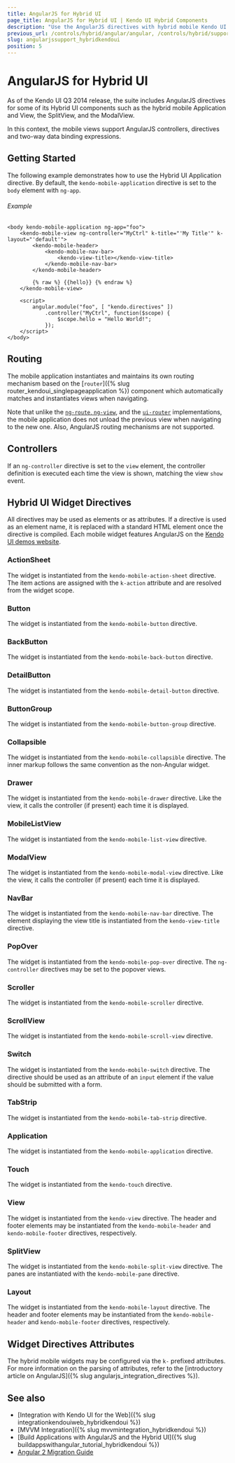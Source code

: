 ```yaml
---
title: AngularJS for Hybrid UI
page_title: AngularJS for Hybrid UI | Kendo UI Hybrid Components
description: "Use the AngularJS directives with hybrid mobile Kendo UI components."
previous_url: /controls/hybrid/angular/angular, /controls/hybrid/support/angular/angular
slug: angularjssupport_hybridkendoui
position: 5
---
```


# AngularJS for Hybrid UI

As of the Kendo UI Q3 2014 release, the suite includes AngularJS directives for some of its Hybrid UI components such as the hybrid mobile Application and View, the SplitView, and the ModalView.

In this context, the mobile views support AngularJS controllers, directives and two-way data binding expressions.

## Getting Started

The following example demonstrates how to use the Hybrid UI Application directive. By default, the `kendo-mobile-application` directive is set to the `body` element with `ng-app`.

###### Example

    <body kendo-mobile-application ng-app="foo">
        <kendo-mobile-view ng-controller="MyCtrl" k-title="'My Title'" k-layout="'default'">
            <kendo-mobile-header>
                <kendo-mobile-nav-bar>
                    <kendo-view-title></kendo-view-title>
                </kendo-mobile-nav-bar>
            </kendo-mobile-header>

            {% raw %} {{hello}} {% endraw %}
        </kendo-mobile-view>

        <script>
            angular.module("foo", [ "kendo.directives" ])
                .controller("MyCtrl", function($scope) {
                    $scope.hello = "Hello World!";
                });
        </script>
    </body>

## Routing

The mobile application instantiates and maintains its own routing mechanism based on the [`router`]({% slug router_kendoui_singlepageapplication %}) component which automatically matches and instantiates views when navigating.

Note that unlike the [`ng-route`, `ng-view`](https://docs.angularjs.org/api/ngRoute), and the [`ui-router`](https://github.com/angular-ui/ui-router) implementations, the mobile application does not unload the previous view when navigating to the new one. Also, AngularJS routing mechanisms are not supported.

## Controllers

If an `ng-controller` directive is set to the `view` element, the controller definition is executed each time the view is shown, matching the view `show`
event.

## Hybrid UI Widget Directives

All directives may be used as elements or as attributes. If a directive is used as an element name, it is replaced with a standard HTML element once the directive is compiled. Each mobile widget features AngularJS on the [Kendo UI demos website](http://demos.telerik.com/kendo-ui/).

### ActionSheet

The widget is instantiated from the `kendo-mobile-action-sheet` directive. The item actions are assigned with the `k-action` attribute and are resolved from the widget scope.

### Button

The widget is instantiated from the `kendo-mobile-button` directive.

### BackButton

The widget is instantiated from the `kendo-mobile-back-button` directive.

### DetailButton

The widget is instantiated from the `kendo-mobile-detail-button` directive.

### ButtonGroup

The widget is instantiated from the `kendo-mobile-button-group` directive.

### Collapsible

The widget is instantiated from the `kendo-mobile-collapsible` directive. The inner markup follows the same convention as the non-Angular widget.

### Drawer

The widget is instantiated from the `kendo-mobile-drawer` directive. Like the view, it calls the controller (if present) each time it is displayed.

### MobileListView

The widget is instantiated from the `kendo-mobile-list-view` directive.

### ModalView

The widget is instantiated from the `kendo-mobile-modal-view` directive. Like the view, it calls the controller (if present) each time it is displayed.

### NavBar

The widget is instantiated from the `kendo-mobile-nav-bar` directive. The element displaying the view title is instantiated from the `kendo-view-title` directive.

### PopOver

The widget is instantiated from the `kendo-mobile-pop-over` directive. The `ng-controller` directives may be set to the popover views.

### Scroller

The widget is instantiated from the `kendo-mobile-scroller` directive.

### ScrollView

The widget is instantiated from the `kendo-mobile-scroll-view` directive.

### Switch

The widget is instantiated from the `kendo-mobile-switch` directive. The directive should be used as an attribute of an `input` element if the value should be submitted with a form.

### TabStrip

The widget is instantiated from the `kendo-mobile-tab-strip` directive.

### Application

The widget is instantiated from the `kendo-mobile-application` directive.

### Touch

The widget is instantiated from the `kendo-touch` directive.

### View

The widget is instantiated from the `kendo-view` directive. The header and footer elements may be instantiated from the `kendo-mobile-header` and `kendo-mobile-footer` directives, respectively.

### SplitView

The widget is instantiated from the `kendo-mobile-split-view` directive. The panes are instantiated with the `kendo-mobile-pane` directive.

### Layout

The widget is instantiated from the `kendo-mobile-layout` directive. The header and footer elements may be instantiated from the `kendo-mobile-header` and `kendo-mobile-footer` directives, respectively.

## Widget Directives Attributes

The hybrid mobile widgets may be configured via the `k-` prefixed attributes. For more information on the parsing of attributes, refer to the [introductory article on AngularJS]({% slug angularjs_integration_directives %}).

## See also

* [Integration with Kendo UI for the Web]({% slug integrationkendouiweb_hybridkendoui %})
* [MVVM Integration]({% slug mvvmintegration_hybridkendoui %})
* [Build Applications with AngularJS and the Hybrid UI]({% slug buildappswithangular_tutorial_hybridkendoui %})
* [Angular 2 Migration Guide](http://ngmigrate.telerik.com/)
